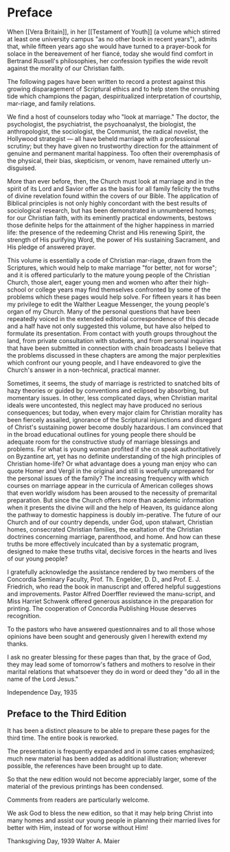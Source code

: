 # Preface

When [[Vera Britain]], in her [[Testament of Youth]] (a volume which stirred at least one university campus "as no other book in recent years"), admits that, while fifteen years ago she would have turned to a prayer-book for solace in the bereavement of her fiancé, today she would find comfort in Bertrand Russell's philosophies, her confession typifies the wide revolt against the morality of our Christian faith.

The following pages have been written to record a protest against this growing disparagement of Scriptural ethics and to help stem the onrushing tide which champions the pagan, despiritualized interpretation of courtship, mar-riage, and family relations.

We find a host of counselors today who "look at marriage." The doctor, the psychologist, the psychiatrist, the psychoanalyst, the biologist, the anthropologist, the sociologist, the Communist, the radical novelist, the Hollywood strategist — all have beheld marriage with a professional scrutiny; but they have given no trustworthy direction for the attainment of genuine and permanent marital happiness. Too often their overemphasis of the physical, their bias, skepticism, or venom, have remained utterly un-disguised.

More than ever before, then, the Church must look at marriage and in the spirit of its Lord and Savior offer as the basis for all family felicity the truths of divine revelation found within the covers of our Bible. The application of Biblical principles is not only highly concordant with the best results of sociological research, but has been demonstrated in unnumbered homes; for our Christian faith, with its eminently practical endowments, bestows those definite helps for the attainment of the higher happiness in married life: the presence of the redeeming Christ and His renewing Spirit, the strength of His purifying Word, the power of His sustaining Sacrament, and His pledge of answered prayer.

This volume is essentially a code of Christian mar-riage, drawn from the Scriptures, which would help to make marriage "for better, not for worse"; and it is offered particularly to the mature young people of the Christian Church, those alert, eager young men and women who after their high-school or college years may find themselves confronted by some of the problems which these pages would help solve. For fifteen years it has been my privilege to edit the Walther League Messenger, the young people's organ of my Church. Many of the personal questions that have been repeatedly voiced in the extended editorial correspondence of this decade and a half have not only suggested this volume, but have also helped to formulate its presentation. From contact with youth groups throughout the land, from private consultation with students, and from personal inquiries that have been submitted in connection with chain broadcasts I believe that the problems discussed in these chapters are among the major perplexities which confront our young people, and I have endeavored to give the Church's answer in a non-technical, practical manner.

Sometimes, it seems, the study of marriage is restricted to snatched bits of hazy theories or guided by conventions and eclipsed by absorbing, but momentary issues. In other, less complicated days, when Christian marital ideals were uncontested, this neglect may have produced no serious consequences; but today, when every major claim for Christian morality has been fiercely assailed, ignorance of the Scriptural injunctions and disregard of Christ's sustaining power become doubly hazardous. I am convinced that in the broad educational outlines for young people there should be adequate room for the constructive study of marriage blessings and problems. For what is young woman profited if she cn speak authoritatively on Byzantine art, yet has no definite understanding of the high principles of Christian home-life? Or what advantage does a young man enjoy who can quote Homer and Vergil in the original and still is woefully unprepared for the personal issues of the family? The increasing frequency with which courses on marriage appear in the curricula of American colleges shows that even worldly wisdom has been aroused to the necessity of premarital preparation. But since the Church offers more than academic information when it presents the divine will and the help of Heaven, its guidance along the pathway to domestic happiness is doubly im-perative. The future of our Church and of our country depends, under God, upon stalwart, Christian homes, consecrated Christian families, the exaltation of the Christian doctrines concerning marriage, parenthood, and home. And how can these truths be more effectively inculcated than by a systematic program, designed to make these truths vital, decisive forces in the hearts and lives of our young people?

I gratefully acknowledge the assistance rendered by two members of the Concordia Seminary Faculty, Prof. Th. Engelder, D. D., and Prof. E. J. Friedrich, who read the book in manuscript and offered helpful suggestions and improvements. Pastor Alfred Doerffler reviewed the manu-script, and Miss Harriet Schwenk offered generous assistance in the preparation for printing. The cooperation of Concordia Publishing House deserves recognition.

To the pastors who have answered questionnaires and to all those whose opinions have been sought and generously given I herewith extend my thanks.

I ask no greater blessing for these pages than that, by the grace of God, they may lead some of tomorrow's fathers and mothers to resolve in their marital relations that whatsoever they do in word or deed they "do all in the name of the Lord Jesus."

Independence Day, 1935

## Preface to the Third Edition

It has been a distinct pleasure to be able to prepare these pages for the third time. The entire book is reworked.

The presentation is frequently expanded and in some cases emphasized; much new material has been added as additional illustration; wherever possible, the references have been brought up to date.

So that the new edition would not become appreciably larger, some of the material of the previous printings has been condensed.

Comments from readers are particularly welcome.

We ask God to bless the new edition, so that it may help bring Christ into many homes and assist our young people in planning their married lives for better with Him, instead of for worse without Him!

Thanksgiving Day, 1939 Walter A. Maier
